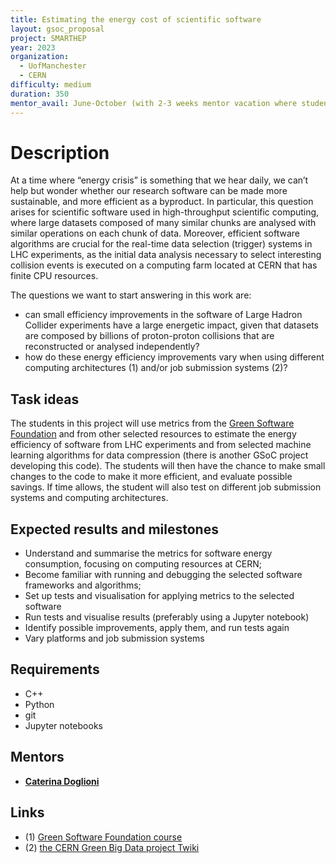 ```yaml
---
title: Estimating the energy cost of scientific software
layout: gsoc_proposal
project: SMARTHEP
year: 2023
organization:
  - UofManchester
  - CERN
difficulty: medium
duration: 350
mentor_avail: June-October (with 2-3 weeks mentor vacation where student will work independently with minimal guidance)
---
```

# Description

At a time where “energy crisis” is something that we hear daily,
we can’t help but wonder whether our research software can be made more sustainable,
and more efficient as a byproduct.
In particular, this question arises for scientific software used in high-throughput scientific
computing, where large datasets composed of many similar chunks are analysed with similar operations
on each chunk of data.
Moreover, efficient software algorithms are crucial for the real-time data selection (trigger)
systems in LHC experiments,
as the initial data analysis necessary to select interesting collision events
is executed on a computing farm located at CERN that has finite CPU resources.

The questions we want to start answering in this work are:
   * can small efficiency improvements in the software of Large Hadron Collider experiments
   have a large energetic impact, given that datasets are composed by billions of proton-proton
collisions that are reconstructed or analysed independently?
   * how do these energy efficiency improvements vary
   when using different computing architectures (1) and/or job submission systems (2)?

## Task ideas

The students in this project will use metrics from the [Green Software Foundation](<https://greensoftware.foundation>)
and from other selected resources to estimate the energy efficiency of software from LHC experiments
and from selected machine learning algorithms for data compression
(there is another GSoC project developing this code).
The students will then have the chance to make small changes to the code
to make it more efficient, and evaluate possible savings.
If time allows, the student will also test on different job submission systems
and computing architectures.

## Expected results and milestones

 * Understand and summarise the metrics for software energy consumption, focusing on computing resources at CERN;
 * Become familiar with running and debugging the selected software frameworks and algorithms;
 * Set up tests and visualisation for applying metrics to the selected software
 * Run tests and visualise results (preferably using a Jupyter notebook)
 * Identify possible improvements, apply them, and run tests again
 * Vary platforms and job submission systems

## Requirements

 * C++
 * Python
 * git
 * Jupyter notebooks

## Mentors

 * **[Caterina Doglioni](mailto:caterina.doglioni@cern.ch)**

## Links

 * (1) [Green Software Foundation course](<https://learn.greensoftware.foundation/hardware-efficiency>)
 * (2) [the CERN Green Big Data project Twiki](<https://twiki.cern.ch/twiki/bin/view/Main/GreenBigData>)
